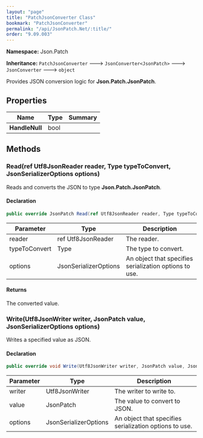 ```yaml
---
layout: "page"
title: "PatchJsonConverter Class"
bookmark: "PatchJsonConverter"
permalink: "/api/JsonPatch.Net/:title/"
order: "9.09.003"
---
```

**Namespace:** Json.Patch

**Inheritance:**
`PatchJsonConverter`
 🡒 
`JsonConverter<JsonPatch>`
 🡒 
`JsonConverter`
 🡒 
`object`

Provides JSON conversion logic for **Json.Patch.JsonPatch**.

## Properties

| Name | Type | Summary |
|---|---|---|
| **HandleNull** | bool |  |

## Methods

### Read(ref Utf8JsonReader reader, Type typeToConvert, JsonSerializerOptions options)

Reads and converts the JSON to type **Json.Patch.JsonPatch**.

#### Declaration

```c#
public override JsonPatch Read(ref Utf8JsonReader reader, Type typeToConvert, JsonSerializerOptions options)
```

| Parameter | Type | Description |
|---|---|---|
| reader | ref Utf8JsonReader | The reader. |
| typeToConvert | Type | The type to convert. |
| options | JsonSerializerOptions | An object that specifies serialization options to use. |


#### Returns

The converted value.

### Write(Utf8JsonWriter writer, JsonPatch value, JsonSerializerOptions options)

Writes a specified value as JSON.

#### Declaration

```c#
public override void Write(Utf8JsonWriter writer, JsonPatch value, JsonSerializerOptions options)
```

| Parameter | Type | Description |
|---|---|---|
| writer | Utf8JsonWriter | The writer to write to. |
| value | JsonPatch | The value to convert to JSON. |
| options | JsonSerializerOptions | An object that specifies serialization options to use. |


